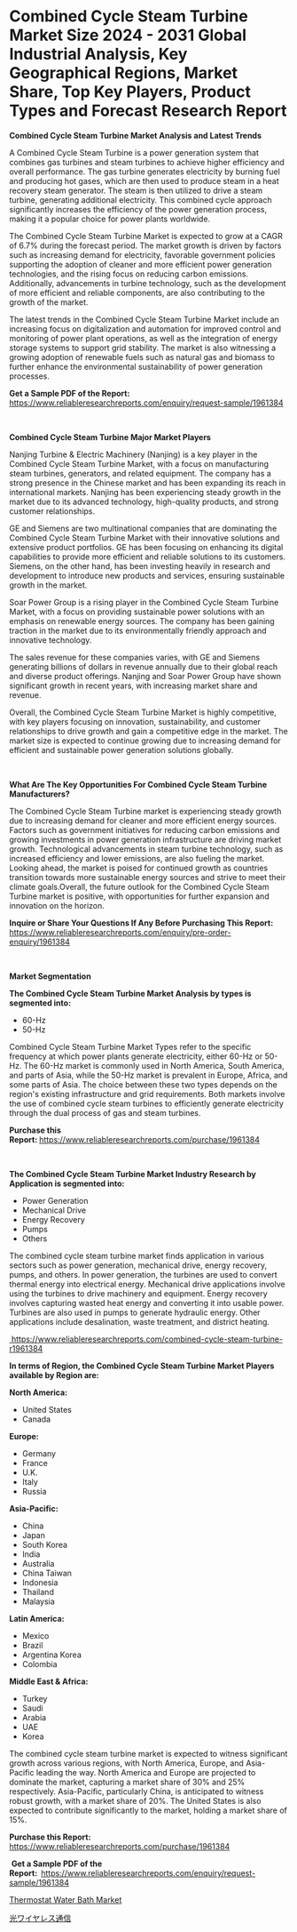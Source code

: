 <p><h1>Combined Cycle Steam Turbine Market Size 2024 - 2031 Global Industrial Analysis, Key Geographical Regions, Market Share, Top Key Players, Product Types and Forecast Research Report</h1></p><p><strong>Combined Cycle Steam Turbine Market Analysis and Latest Trends</strong></p>
<p><p>A Combined Cycle Steam Turbine is a power generation system that combines gas turbines and steam turbines to achieve higher efficiency and overall performance. The gas turbine generates electricity by burning fuel and producing hot gases, which are then used to produce steam in a heat recovery steam generator. The steam is then utilized to drive a steam turbine, generating additional electricity. This combined cycle approach significantly increases the efficiency of the power generation process, making it a popular choice for power plants worldwide.</p><p>The Combined Cycle Steam Turbine Market is expected to grow at a CAGR of 6.7% during the forecast period. The market growth is driven by factors such as increasing demand for electricity, favorable government policies supporting the adoption of cleaner and more efficient power generation technologies, and the rising focus on reducing carbon emissions. Additionally, advancements in turbine technology, such as the development of more efficient and reliable components, are also contributing to the growth of the market.</p><p>The latest trends in the Combined Cycle Steam Turbine Market include an increasing focus on digitalization and automation for improved control and monitoring of power plant operations, as well as the integration of energy storage systems to support grid stability. The market is also witnessing a growing adoption of renewable fuels such as natural gas and biomass to further enhance the environmental sustainability of power generation processes.</p></p>
<p><strong>Get a Sample PDF of the Report:&nbsp;</strong> <a href="https://www.reliableresearchreports.com/enquiry/request-sample/1961384">https://www.reliableresearchreports.com/enquiry/request-sample/1961384</a></p>
<p>&nbsp;</p>
<p><strong>Combined Cycle Steam Turbine Major Market Players</strong></p>
<p><p>Nanjing Turbine & Electric Machinery (Nanjing) is a key player in the Combined Cycle Steam Turbine Market, with a focus on manufacturing steam turbines, generators, and related equipment. The company has a strong presence in the Chinese market and has been expanding its reach in international markets. Nanjing has been experiencing steady growth in the market due to its advanced technology, high-quality products, and strong customer relationships.</p><p>GE and Siemens are two multinational companies that are dominating the Combined Cycle Steam Turbine Market with their innovative solutions and extensive product portfolios. GE has been focusing on enhancing its digital capabilities to provide more efficient and reliable solutions to its customers. Siemens, on the other hand, has been investing heavily in research and development to introduce new products and services, ensuring sustainable growth in the market.</p><p>Soar Power Group is a rising player in the Combined Cycle Steam Turbine Market, with a focus on providing sustainable power solutions with an emphasis on renewable energy sources. The company has been gaining traction in the market due to its environmentally friendly approach and innovative technology.</p><p>The sales revenue for these companies varies, with GE and Siemens generating billions of dollars in revenue annually due to their global reach and diverse product offerings. Nanjing and Soar Power Group have shown significant growth in recent years, with increasing market share and revenue.</p><p>Overall, the Combined Cycle Steam Turbine Market is highly competitive, with key players focusing on innovation, sustainability, and customer relationships to drive growth and gain a competitive edge in the market. The market size is expected to continue growing due to increasing demand for efficient and sustainable power generation solutions globally.</p></p>
<p>&nbsp;</p>
<p><strong>What Are The Key Opportunities For Combined Cycle Steam Turbine Manufacturers?</strong></p>
<p><p>The Combined Cycle Steam Turbine market is experiencing steady growth due to increasing demand for cleaner and more efficient energy sources. Factors such as government initiatives for reducing carbon emissions and growing investments in power generation infrastructure are driving market growth. Technological advancements in steam turbine technology, such as increased efficiency and lower emissions, are also fueling the market. Looking ahead, the market is poised for continued growth as countries transition towards more sustainable energy sources and strive to meet their climate goals.Overall, the future outlook for the Combined Cycle Steam Turbine market is positive, with opportunities for further expansion and innovation on the horizon.</p></p>
<p><strong>Inquire or Share Your Questions If Any Before Purchasing This Report:</strong> <a href="https://www.reliableresearchreports.com/enquiry/pre-order-enquiry/1961384">https://www.reliableresearchreports.com/enquiry/pre-order-enquiry/1961384</a></p>
<p>&nbsp;</p>
<p><strong>Market Segmentation</strong></p>
<p><strong>The Combined Cycle Steam Turbine Market Analysis by types is segmented into:</strong></p>
<p><ul><li>60-Hz</li><li>50-Hz</li></ul></p>
<p><p>Combined Cycle Steam Turbine Market Types refer to the specific frequency at which power plants generate electricity, either 60-Hz or 50-Hz. The 60-Hz market is commonly used in North America, South America, and parts of Asia, while the 50-Hz market is prevalent in Europe, Africa, and some parts of Asia. The choice between these two types depends on the region's existing infrastructure and grid requirements. Both markets involve the use of combined cycle steam turbines to efficiently generate electricity through the dual process of gas and steam turbines.</p></p>
<p><strong>Purchase this Report:&nbsp;</strong><a href="https://www.reliableresearchreports.com/purchase/1961384">https://www.reliableresearchreports.com/purchase/1961384</a></p>
<p>&nbsp;</p>
<p><strong>The Combined Cycle Steam Turbine Market Industry Research by Application is segmented into:</strong></p>
<p><ul><li>Power Generation</li><li>Mechanical Drive</li><li>Energy Recovery</li><li>Pumps</li><li>Others</li></ul></p>
<p><p>The combined cycle steam turbine market finds application in various sectors such as power generation, mechanical drive, energy recovery, pumps, and others. In power generation, the turbines are used to convert thermal energy into electrical energy. Mechanical drive applications involve using the turbines to drive machinery and equipment. Energy recovery involves capturing wasted heat energy and converting it into usable power. Turbines are also used in pumps to generate hydraulic energy. Other applications include desalination, waste treatment, and district heating.</p></p>
<p><a href="https://www.reliableresearchreports.com/combined-cycle-steam-turbine-r1961384">&nbsp;https://www.reliableresearchreports.com/combined-cycle-steam-turbine-r1961384</a></p>
<p><strong>In terms of Region, the Combined Cycle Steam Turbine Market Players available by Region are:</strong></p>
<p>
    <p> <strong> North America: </strong>
        <ul>
            <li>United States</li>
            <li>Canada</li>
        </ul>
        </p> 
    <p> <strong> Europe: </strong>
        <ul>
            <li>Germany</li>
            <li>France</li>
            <li>U.K.</li>
            <li>Italy</li>
            <li>Russia</li>
        </ul>
        </p> 
    <p> <strong> Asia-Pacific: </strong>
        <ul>
            <li>China</li>
            <li>Japan</li>
            <li>South Korea</li>
            <li>India</li>
            <li>Australia</li>
            <li>China Taiwan</li>
            <li>Indonesia</li>
            <li>Thailand</li>
            <li>Malaysia</li>
        </ul>
        </p> 
    <p> <strong> Latin America: </strong>
        <ul>
            <li>Mexico</li>
            <li>Brazil</li>
            <li>Argentina Korea</li>
            <li>Colombia</li>
        </ul>
        </p> 
    <p> <strong> Middle East & Africa: </strong>
        <ul>
            <li>Turkey</li>
            <li>Saudi</li>
            <li>Arabia</li>
            <li>UAE</li>
            <li>Korea</li>
        </ul>
    </p>
    </p>
<p><p>The combined cycle steam turbine market is expected to witness significant growth across various regions, with North America, Europe, and Asia-Pacific leading the way. North America and Europe are projected to dominate the market, capturing a market share of 30% and 25% respectively. Asia-Pacific, particularly China, is anticipated to witness robust growth, with a market share of 20%. The United States is also expected to contribute significantly to the market, holding a market share of 15%.</p></p>
<p><strong>Purchase this Report: </strong><a href="https://www.reliableresearchreports.com/purchase/1961384">https://www.reliableresearchreports.com/purchase/1961384</a></p>
<p>&nbsp;<strong>Get a Sample PDF of the Report:&nbsp;&nbsp;</strong><a href="https://www.reliableresearchreports.com/enquiry/request-sample/1961384">https://www.reliableresearchreports.com/enquiry/request-sample/1961384</a></p>
<p><strong></strong></p>
<p><p><a href="https://github.com/brenzgnarento/Market-Research-Report-List-2/blob/main/thermostat-water-bath-market.md">Thermostat Water Bath Market</a></p><p><a href="https://github.com/Sophiaard2003/Market-Research-Report-List-1/blob/main/185624627764.md">光ワイヤレス通信</a></p></p>